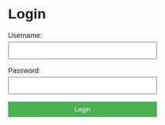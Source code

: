 <!DOCTYPE html>
<html lang="en">
<head>
    <meta charset="UTF-8">
    <meta name="viewport" content="width=device-width, initial-scale=1.0">
    <title>Secure Authentication System</title>
    <style>
        body {
            font-family: Arial, sans-serif;
            margin: 50px;
        }
        .auth-form {
            max-width: 300px;
            margin: auto;
        }
        .form-group {
            margin-bottom: 15px;
        }
        label {
            display: block;
            margin-bottom: 5px;
        }
        input {
            width: 100%;
            padding: 8px;
            box-sizing: border-box;
        }
        button {
            width: 100%;
            padding: 8px;
            background-color: #4CAF50;
            color: white;
            border: none;
            cursor: pointer;
        }
        button:hover {
            background-color: #45a049;
        }
    </style>
</head>
<body>

<div class="auth-form">
    <h1>Login</h1>
    <div class="form-group">
        <label for="username">Username:</label>
        <input type="text" id="username" required>
    </div>
    <div class="form-group">
        <label for="password">Password:</label>
        <input type="password" id="password" required>
    </div>
    <button type="button" onclick="login()">Login</button>
</div>

<script>
    async function login() {
        const username = document.getElementById('username').value;
        const password = document.getElementById('password').value;

        const hashedPassword = await hashPassword(password);

        const response = await fetch('https://your-backend-url.onrender.com/login', {
            method: 'POST',
            headers: {
                'Content-Type': 'application/json'
            },
            body: JSON.stringify({ username, password: hashedPassword })
        });

        const result = await response.json();
        if (result.success) {
            alert('Login successful!');
        } else {
            alert('Login failed: ' + result.message);
        }
    }

    async function hashPassword(password) {
        const encoder = new TextEncoder();
        const data = encoder.encode(password);
        const hashBuffer = await crypto.subtle.digest('SHA-256', data);
        const hashArray = Array.from(new Uint8Array(hashBuffer));
        return hashArray.map(b => b.toString(16).padStart(2, '0')).join('');
    }
</script>

</body>
</html>


